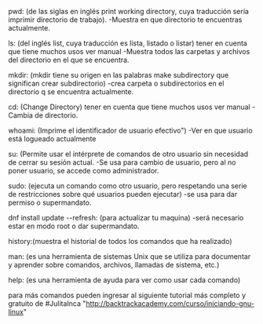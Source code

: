 pwd: (de las siglas en inglés print working directory, cuya traducción sería imprimir directorio de trabajo).
-Muestra en que directorio te encuentras actualmente.

ls: (del inglés list, cuya traducción es lista, listado o listar) tener en cuenta que tiene muchos usos ver manual
-Muestra todos las carpetas y archivos del directorio en el que se encuentra.

mkdir: (mkdir tiene su origen en las palabras make subdirectory que significan crear subdirectorio)
-crea carpeta o subdirectorios en el directorio q se encuentra actualmente.

cd: (Change Directory) tener en cuenta que tiene muchos usos ver manual
-Cambia de directorio.

whoami: (Imprime el identificador de usuario efectivo") 
-Ver en que usuario está logueado actualmente

su: (Permite usar el intérprete de comandos de otro usuario sin necesidad de cerrar su sesión actual.
-Se usa para cambio de usuario, pero al no poner usuario, se accede como administrador.

sudo: (ejecuta un comando como otro usuario, pero respetando una serie de restricciones sobre qué usuarios pueden ejecutar)
-se usa para dar permiso o supermandato.

dnf install update --refresh: (para actualizar tu maquina)
-será necesario estar en modo root o dar supermandato.

history:(muestra el historial de todos los comandos que ha realizado)

man: (es una herramienta de sistemas Unix que se utiliza para documentar y aprender sobre comandos, archivos, llamadas de sistema, etc.)

help: (es una herramienta de ayuda para ver como usar cada comando)

para más comandos pueden ingresar al siguiente tutorial más completo y gratuito de #JulitaInca "http://backtrackacademy.com/curso/iniciando-gnu-linux"
